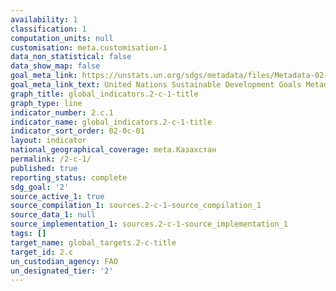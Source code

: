 ```yaml
---
availability: 1
classification: 1
computation_units: null
customisation: meta.customisation-1
data_non_statistical: false
data_show_map: false
goal_meta_link: https://unstats.un.org/sdgs/metadata/files/Metadata-02-0C-01.pdf
goal_meta_link_text: United Nations Sustainable Development Goals Metadata (pdf 232kB)
graph_title: global_indicators.2-c-1-title
graph_type: line
indicator_number: 2.c.1
indicator_name: global_indicators.2-c-1-title
indicator_sort_order: 02-0c-01
layout: indicator
national_geographical_coverage: meta.Казахстан
permalink: /2-c-1/
published: true
reporting_status: complete
sdg_goal: '2'
source_active_1: true
source_compilation_1: sources.2-c-1-source_compilation_1
source_data_1: null
source_implementation_1: sources.2-c-1-source_implementation_1
tags: []
target_name: global_targets.2-c-title
target_id: 2.c
un_custodian_agency: FAO
un_designated_tier: '2'
---
```

